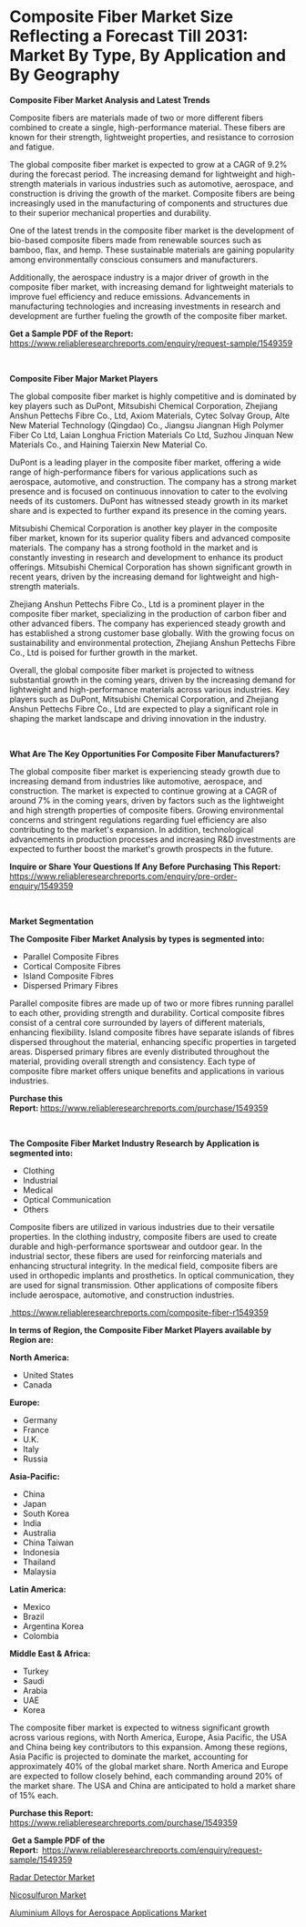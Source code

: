 <p><h1>Composite Fiber Market Size Reflecting a Forecast Till 2031: Market By Type, By Application and By Geography</h1></p><p><strong>Composite Fiber Market Analysis and Latest Trends</strong></p>
<p><p>Composite fibers are materials made of two or more different fibers combined to create a single, high-performance material. These fibers are known for their strength, lightweight properties, and resistance to corrosion and fatigue.</p><p>The global composite fiber market is expected to grow at a CAGR of 9.2% during the forecast period. The increasing demand for lightweight and high-strength materials in various industries such as automotive, aerospace, and construction is driving the growth of the market. Composite fibers are being increasingly used in the manufacturing of components and structures due to their superior mechanical properties and durability.</p><p>One of the latest trends in the composite fiber market is the development of bio-based composite fibers made from renewable sources such as bamboo, flax, and hemp. These sustainable materials are gaining popularity among environmentally conscious consumers and manufacturers.</p><p>Additionally, the aerospace industry is a major driver of growth in the composite fiber market, with increasing demand for lightweight materials to improve fuel efficiency and reduce emissions. Advancements in manufacturing technologies and increasing investments in research and development are further fueling the growth of the composite fiber market.</p></p>
<p><strong>Get a Sample PDF of the Report:&nbsp;</strong> <a href="https://www.reliableresearchreports.com/enquiry/request-sample/1549359">https://www.reliableresearchreports.com/enquiry/request-sample/1549359</a></p>
<p>&nbsp;</p>
<p><strong>Composite Fiber Major Market Players</strong></p>
<p><p>The global composite fiber market is highly competitive and is dominated by key players such as DuPont, Mitsubishi Chemical Corporation, Zhejiang Anshun Pettechs Fibre Co., Ltd, Axiom Materials, Cytec Solvay Group, Alte New Material Technology (Qingdao) Co., Jiangsu Jiangnan High Polymer Fiber Co Ltd, Laian Longhua Friction Materials Co Ltd, Suzhou Jinquan New Materials Co., and Haining Taierxin New Material Co.</p><p>DuPont is a leading player in the composite fiber market, offering a wide range of high-performance fibers for various applications such as aerospace, automotive, and construction. The company has a strong market presence and is focused on continuous innovation to cater to the evolving needs of its customers. DuPont has witnessed steady growth in its market share and is expected to further expand its presence in the coming years.</p><p>Mitsubishi Chemical Corporation is another key player in the composite fiber market, known for its superior quality fibers and advanced composite materials. The company has a strong foothold in the market and is constantly investing in research and development to enhance its product offerings. Mitsubishi Chemical Corporation has shown significant growth in recent years, driven by the increasing demand for lightweight and high-strength materials.</p><p>Zhejiang Anshun Pettechs Fibre Co., Ltd is a prominent player in the composite fiber market, specializing in the production of carbon fiber and other advanced fibers. The company has experienced steady growth and has established a strong customer base globally. With the growing focus on sustainability and environmental protection, Zhejiang Anshun Pettechs Fibre Co., Ltd is poised for further growth in the market.</p><p>Overall, the global composite fiber market is projected to witness substantial growth in the coming years, driven by the increasing demand for lightweight and high-performance materials across various industries. Key players such as DuPont, Mitsubishi Chemical Corporation, and Zhejiang Anshun Pettechs Fibre Co., Ltd are expected to play a significant role in shaping the market landscape and driving innovation in the industry.</p></p>
<p>&nbsp;</p>
<p><strong>What Are The Key Opportunities For Composite Fiber Manufacturers?</strong></p>
<p><p>The global composite fiber market is experiencing steady growth due to increasing demand from industries like automotive, aerospace, and construction. The market is expected to continue growing at a CAGR of around 7% in the coming years, driven by factors such as the lightweight and high strength properties of composite fibers. Growing environmental concerns and stringent regulations regarding fuel efficiency are also contributing to the market's expansion. In addition, technological advancements in production processes and increasing R&D investments are expected to further boost the market's growth prospects in the future.</p></p>
<p><strong>Inquire or Share Your Questions If Any Before Purchasing This Report:</strong> <a href="https://www.reliableresearchreports.com/enquiry/pre-order-enquiry/1549359">https://www.reliableresearchreports.com/enquiry/pre-order-enquiry/1549359</a></p>
<p>&nbsp;</p>
<p><strong>Market Segmentation</strong></p>
<p><strong>The Composite Fiber Market Analysis by types is segmented into:</strong></p>
<p><ul><li>Parallel Composite Fibres</li><li>Cortical Composite Fibres</li><li>Island Composite Fibres</li><li>Dispersed Primary Fibres</li></ul></p>
<p><p>Parallel composite fibres are made up of two or more fibres running parallel to each other, providing strength and durability. Cortical composite fibres consist of a central core surrounded by layers of different materials, enhancing flexibility. Island composite fibres have separate islands of fibres dispersed throughout the material, enhancing specific properties in targeted areas. Dispersed primary fibres are evenly distributed throughout the material, providing overall strength and consistency. Each type of composite fibre market offers unique benefits and applications in various industries.</p></p>
<p><strong>Purchase this Report:&nbsp;</strong><a href="https://www.reliableresearchreports.com/purchase/1549359">https://www.reliableresearchreports.com/purchase/1549359</a></p>
<p>&nbsp;</p>
<p><strong>The Composite Fiber Market Industry Research by Application is segmented into:</strong></p>
<p><ul><li>Clothing</li><li>Industrial</li><li>Medical</li><li>Optical Communication</li><li>Others</li></ul></p>
<p><p>Composite fibers are utilized in various industries due to their versatile properties. In the clothing industry, composite fibers are used to create durable and high-performance sportswear and outdoor gear. In the industrial sector, these fibers are used for reinforcing materials and enhancing structural integrity. In the medical field, composite fibers are used in orthopedic implants and prosthetics. In optical communication, they are used for signal transmission. Other applications of composite fibers include aerospace, automotive, and construction industries.</p></p>
<p><a href="https://www.reliableresearchreports.com/composite-fiber-r1549359">&nbsp;https://www.reliableresearchreports.com/composite-fiber-r1549359</a></p>
<p><strong>In terms of Region, the Composite Fiber Market Players available by Region are:</strong></p>
<p>
    <p> <strong> North America: </strong>
        <ul>
            <li>United States</li>
            <li>Canada</li>
        </ul>
        </p> 
    <p> <strong> Europe: </strong>
        <ul>
            <li>Germany</li>
            <li>France</li>
            <li>U.K.</li>
            <li>Italy</li>
            <li>Russia</li>
        </ul>
        </p> 
    <p> <strong> Asia-Pacific: </strong>
        <ul>
            <li>China</li>
            <li>Japan</li>
            <li>South Korea</li>
            <li>India</li>
            <li>Australia</li>
            <li>China Taiwan</li>
            <li>Indonesia</li>
            <li>Thailand</li>
            <li>Malaysia</li>
        </ul>
        </p> 
    <p> <strong> Latin America: </strong>
        <ul>
            <li>Mexico</li>
            <li>Brazil</li>
            <li>Argentina Korea</li>
            <li>Colombia</li>
        </ul>
        </p> 
    <p> <strong> Middle East & Africa: </strong>
        <ul>
            <li>Turkey</li>
            <li>Saudi</li>
            <li>Arabia</li>
            <li>UAE</li>
            <li>Korea</li>
        </ul>
    </p>
    </p>
<p><p>The composite fiber market is expected to witness significant growth across various regions, with North America, Europe, Asia Pacific, the USA and China being key contributors to this expansion. Among these regions, Asia Pacific is projected to dominate the market, accounting for approximately 40% of the global market share. North America and Europe are expected to follow closely behind, each commanding around 20% of the market share. The USA and China are anticipated to hold a market share of 15% each.</p></p>
<p><strong>Purchase this Report: </strong><a href="https://www.reliableresearchreports.com/purchase/1549359">https://www.reliableresearchreports.com/purchase/1549359</a></p>
<p>&nbsp;<strong>Get a Sample PDF of the Report:&nbsp;&nbsp;</strong><a href="https://www.reliableresearchreports.com/enquiry/request-sample/1549359">https://www.reliableresearchreports.com/enquiry/request-sample/1549359</a></p>
<p><strong></strong></p>
<p><p><a href="https://medium.com/@joshdavis1955/radar-detector-market-size-share-trends-analysis-report-by-product-full-band-radar-detector-gps-e3c050541b40">Radar Detector Market</a></p><p><a href="https://github.com/vanielleho/Market-Research-Report-List-1/blob/main/nicosulfuron-market.md">Nicosulfuron Market</a></p><p><a href="https://medium.com/@billyrice626/aluminium-alloys-for-aerospace-applications-market-size-growth-and-industry-analysis-by-market-1db80dd6c9c3">Aluminium Alloys for Aerospace Applications Market</a></p></p>